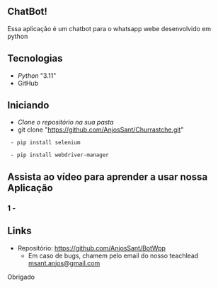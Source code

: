 


## ChatBot!
Essa aplicação é um chatbot para o whatsapp webe desenvolvido em python 

## Tecnologias 
- *Python* "3.11"
- GitHub 

## Iniciando

- *Clone o repositório na sua pasta*
- git clone "https://github.com/AnjosSant/Churrastche.git"

```
 - pip install selenium
```
```
 - pip install webdriver-manager
```

 ## Assista ao vídeo para aprender a usar nossa Aplicação

### 1 - 



## Links
  - Repositório: https://github.com/AnjosSant/BotWpp
    - Em caso de bugs, chamem pelo email do nosso teachlead msant.anjos@gmail.com


  

Obrigado
